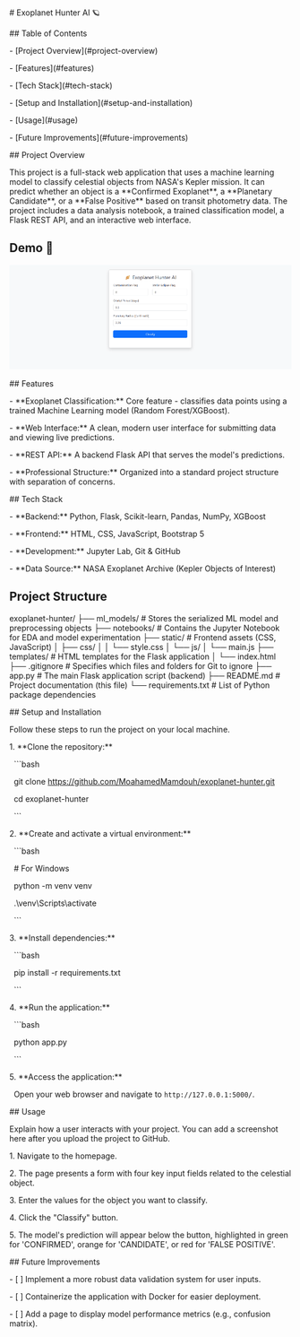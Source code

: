 \# Exoplanet Hunter AI 🪐



\## Table of Contents

\- \[Project Overview](#project-overview)

\- \[Features](#features)

\- \[Tech Stack](#tech-stack)

\- \[Setup and Installation](#setup-and-installation)

\- \[Usage](#usage)

\- \[Future Improvements](#future-improvements)



\## Project Overview

This project is a full-stack web application that uses a machine learning model to classify celestial objects from NASA's Kepler mission. It can predict whether an object is a \*\*Confirmed Exoplanet\*\*, a \*\*Planetary Candidate\*\*, or a \*\*False Positive\*\* based on transit photometry data. The project includes a data analysis notebook, a trained classification model, a Flask REST API, and an interactive web interface.

## Demo 🎥

![Exoplanet Hunter AI Demo](demo.gif)

\## Features

\- \*\*Exoplanet Classification:\*\* Core feature - classifies data points using a trained Machine Learning model (Random Forest/XGBoost).

\- \*\*Web Interface:\*\* A clean, modern user interface for submitting data and viewing live predictions.

\- \*\*REST API:\*\* A backend Flask API that serves the model's predictions.

\- \*\*Professional Structure:\*\* Organized into a standard project structure with separation of concerns.



\## Tech Stack

\- \*\*Backend:\*\* Python, Flask, Scikit-learn, Pandas, NumPy, XGBoost

\- \*\*Frontend:\*\* HTML, CSS, JavaScript, Bootstrap 5

\- \*\*Development:\*\* Jupyter Lab, Git \& GitHub

\- \*\*Data Source:\*\* NASA Exoplanet Archive (Kepler Objects of Interest)



## Project Structure

exoplanet-hunter/
├── ml_models/               # Stores the serialized ML model and preprocessing objects
├── notebooks/               # Contains the Jupyter Notebook for EDA and model experimentation
├── static/                  # Frontend assets (CSS, JavaScript)
│   ├── css/
│   │   └── style.css
│   └── js/
│       └── main.js
├── templates/               # HTML templates for the Flask application
│   └── index.html
├── .gitignore               # Specifies which files and folders for Git to ignore
├── app.py                   # The main Flask application script (backend)
├── README.md                # Project documentation (this file)
└── requirements.txt         # List of Python package dependencies



\## Setup and Installation

Follow these steps to run the project on your local machine.



1\. \*\*Clone the repository:\*\*

&nbsp;  ```bash

&nbsp;  git clone https://github.com/MoahamedMamdouh/exoplanet-hunter.git

&nbsp;  cd exoplanet-hunter

&nbsp;  ```



2\. \*\*Create and activate a virtual environment:\*\*

&nbsp;  ```bash

&nbsp;  # For Windows

&nbsp;  python -m venv venv

&nbsp;  .\\venv\\Scripts\\activate

&nbsp;  ```



3\. \*\*Install dependencies:\*\*

&nbsp;  ```bash

&nbsp;  pip install -r requirements.txt

&nbsp;  ```



4\. \*\*Run the application:\*\*

&nbsp;  ```bash

&nbsp;  python app.py

&nbsp;  ```



5\. \*\*Access the application:\*\*

&nbsp;  Open your web browser and navigate to `http://127.0.0.1:5000/`.



\## Usage

Explain how a user interacts with your project. You can add a screenshot here after you upload the project to GitHub.



1\. Navigate to the homepage.

2\. The page presents a form with four key input fields related to the celestial object.

3\. Enter the values for the object you want to classify.

4\. Click the "Classify" button.

5\. The model's prediction will appear below the button, highlighted in green for 'CONFIRMED', orange for 'CANDIDATE', or red for 'FALSE POSITIVE'.







\## Future Improvements

\- \[ ] Implement a more robust data validation system for user inputs.

\- \[ ] Containerize the application with Docker for easier deployment.

\- \[ ] Add a page to display model performance metrics (e.g., confusion matrix).

